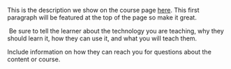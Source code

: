 This is the description we show on the course page [here](https://lab.github.com/fee49fcfeb14f2503ee406468d6e6bc9ea0f691/xss-test-&#39;&quot;onhover&quot;alert(document.domain)&quot;). This first paragraph will be featured at the top of the page so make it great.
​

​
Be sure to tell the learner about the technology you are teaching, why they should learn it, how they can use it, and what you will teach them.
​


Include information on how they can reach you for questions about the content or course. 